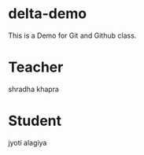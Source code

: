 # delta-demo
This is a Demo for Git and Github class.

# Teacher
shradha khapra

# Student
jyoti alagiya